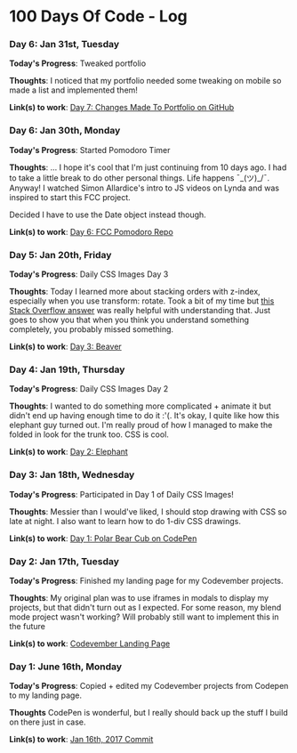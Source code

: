 # 100 Days Of Code - Log

### Day 6: Jan 31st, Tuesday
**Today's Progress**: Tweaked portfolio

**Thoughts**: I noticed that my portfolio needed some tweaking on mobile so made a list and implemented them!

**Link(s) to work**: [Day 7: Changes Made To Portfolio on GitHub](https://github.com/thelittleblacksmith?tab=overview&from=2017-01-31)

### Day 6: Jan 30th, Monday
**Today's Progress**: Started Pomodoro Timer

**Thoughts**: ... I hope it's cool that I'm just continuing from 10 days ago. I had to take a little break to do other personal things. Life happens ¯\_(ツ)_/¯. Anyway! I watched Simon Allardice's intro to JS videos on Lynda and was inspired to start this FCC project. 

Decided I have to use the Date object instead though. 

**Link(s) to work**: [Day 6: FCC Pomodoro Repo](https://github.com/thelittleblacksmith/fcc-pomodoro)

### Day 5: Jan 20th, Friday

**Today's Progress**: Daily CSS Images Day 3 

**Thoughts**: Today I learned more about stacking orders with z-index, especially when you use transform: rotate. Took a bit of my time but [this Stack Overflow answer](http://stackoverflow.com/questions/20851452/z-index-is-canceled-by-setting-transformrotate) was really helpful with understanding that. Just goes to show you that when you think you understand something completely, you probably missed something. 

**Link(s) to work**: [Day 3: Beaver](http://bit.ly/cssbeaver)

### Day 4: Jan 19th, Thursday

**Today's Progress**: Daily CSS Images Day 2

**Thoughts**: I wanted to do something more complicated + animate it but didn't end up having enough time to do it :'(. It's okay, I quite like how this elephant guy turned out. I'm really proud of how I managed to make the folded in look for the trunk too. CSS is cool.

**Link(s) to work**: [Day 2: Elephant](http://bit.ly/csselephant)

### Day 3: Jan 18th, Wednesday

**Today's Progress**: Participated in Day 1 of Daily CSS Images!

**Thoughts**: Messier than I would've liked, I should stop drawing with CSS so late at night. I also want to learn how to do 1-div CSS drawings.

**Link(s) to work**: [Day 1: Polar Bear Cub on CodePen](http://bit.ly/csspolarbear)


### Day 2: Jan 17th, Tuesday

**Today's Progress**: Finished my landing page for my Codevember projects.

**Thoughts**: My original plan was to use iframes in modals to display my projects, but that didn't turn out as I expected. For some reason, my blend mode project wasn't working? Will probably still want to implement this in the future

**Link(s) to work**: [Codevember Landing Page](https://eina.ca/codevember)


### Day 1: June 16th, Monday

**Today's Progress**: Copied + edited my Codevember projects from Codepen to my landing page.

**Thoughts** CodePen is wonderful, but I really should back up the stuff I build on there just in case. 

**Link(s) to work**: [Jan 16th, 2017 Commit](https://github.com/thelittleblacksmith/codevember/commit/c901e1074c7f5b12f8aa6618312bd1f6e70a061a)

